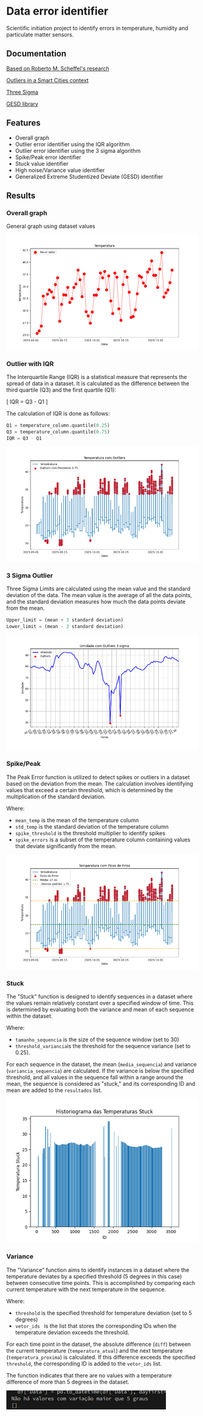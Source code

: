 
# Data error identifier

Scientific initiation project to identify errors in temperature, humidity and particulate matter sensors. 


## Documentation

[Based on Roberto M. Scheffel's research](https://journal-bcs.springeropen.com/articles/10.1186/s13173-019-0094-6)

[Outliers in a Smart Cities context](https://sciendo.com/article/10.2478/ijssis-2024-0004)

[ Three Sigma ](https://fastercapital.com/content/Outlier-detection--Detecting-Anomalies-with-Three-Sigma-Limits.html)

[GESD library](https://scikit-posthocs.readthedocs.io/en/latest/generated/scikit_posthocs.outliers_gesd.html)

## Features

- Overall graph
- Outlier error identifier using the IQR algorithm
- Outlier error identifier using the 3 sigma algorithm
- Spike/Peak error identifier 
- Stuck value identifier 
- High noise/Variance value identifier
- Generalized Extreme Studentized Deviate (GESD) identifier

## Results

### Overall graph
General graph using dataset values

![geral](images/geral.png)

### Outlier with IQR
The Interquartile Range (IQR) is a statistical measure that represents the spread of data in a dataset. It is calculated as the difference between the third quartile (Q3) and the first quartile (Q1):

\[ IQR = Q3 - Q1 \]

The calculation of IQR is done as follows:

```python
Q1 = temperature_column.quantile(0.25)
Q3 = temperature_column.quantile(0.75)
IQR = Q3 - Q1
```

![out](images/outliers.png)

### 3 Sigma Outlier
Three Sigma Limits are calculated using the mean value and the standard deviation of the data. The mean value is the average of all the data points, and the standard deviation measures how much the data points deviate from the mean.

```python
Upper_limit = (mean + 3 standard deviation)
Lower_limit = (mean - 3 standard deviation)
```
![out3](images/outliers3sigma.png)

### Spike/Peak
The Peak Error function is utilized to detect spikes or outliers in a dataset based on the deviation from the mean. The calculation involves identifying values that exceed a certain threshold, which is determined by the multiplication of the standard deviation.

Where:
- `mean_temp` is the mean of the temperature column
- `std_temp` is the standard deviation of the temperature column
- `spike_threshold` is the threshold multiplier to identify spikes
- `spike_errors` is a subset of the temperature column containing values that deviate significantly from the mean.


![peak](images/peak.png)

### Stuck
The "Stuck" function is designed to identify sequences in a dataset where the values remain relatively constant over a specified window of time. This is determined by evaluating both the variance and mean of each sequence within the dataset.

Where:
- `tamanho_sequencia` is the size of the sequence window (set to 30)
- `threshold_variancia`is the threshold for the sequence variance (set to 0.25).

For each sequence in the dataset, the mean (`media_sequencia`) and variance (`variancia_sequencia`) are calculated. If the variance is below the specified threshold, and all values in the sequence fall within a range around the mean, the sequence is considered as "stuck," and its corresponding ID and mean are added to the `resultados` list.

![stuck](images/stuck.png)

### Variance
The "Variance" function aims to identify instances in a dataset where the temperature deviates by a specified threshold (5 degrees in this case) between consecutive time points. This is accomplished by comparing each current temperature with the next temperature in the sequence.

Where:
- `threshold` is the specified threshold for temperature deviation (set to 5 degrees)
- `vetor_ids ` is the list that stores the corresponding IDs when the temperature deviation exceeds the threshold.

For each time point in the dataset, the absolute difference (`diff`) between the current temperature (`temperatura_atual`) and the next temperature (`temperatura_proxima`) is calculated. If this difference exceeds the specified `threshold`, the corresponding ID is added to the `vetor_ids` list.

The function indicates that there are no values with a temperature difference of more than 5 degrees in the dataset.

![variance](images/variance.png)
